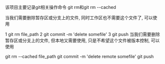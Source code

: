 该项目主要记录git相关操作命令
git rm和git rm --cached

当我们需要删除暂存区或分支上的文件, 同时工作区也不需要这个文件了, 可以使用

1 git rm file_path
2 git commit -m 'delete somefile'
3 git push
当我们需要删除暂存区或分支上的文件, 但本地又需要使用, 只是不希望这个文件被版本控制, 可以使用

git rm --cached file_path
git commit -m 'delete remote somefile'
git push